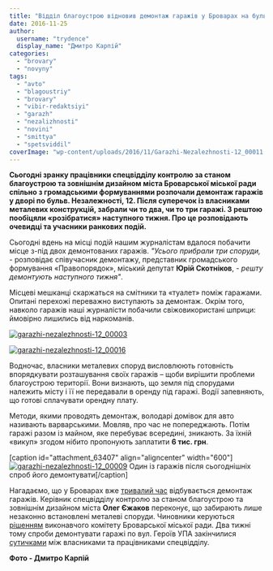 ```yaml
---
title: "Відділ благоустрою відновив демонтаж гаражів у Броварах на бульв. Незалежності – ФОТО"
date: 2016-11-25
author: 
  username: "trydence"
  display_name: "Дмитро Карпій"
categories: 
  - "brovary"
  - "novyny"
tags: 
  - "avto"
  - "blagoustriy"
  - "brovary"
  - "vibir-redaktsiyi"
  - "garazh"
  - "nezalizhnosti"
  - "novini"
  - "smittya"
  - "spetsviddil"
coverImage: "wp-content/uploads/2016/11/Garazhi-Nezalezhnosti-12_00011.jpg"
---
```


**Сьогодні зранку працівники спецвідділу контролю за станом благоустрою та зовнішнім дизайном міста Броварської міської ради спільно з громадськими формуваннями розпочали демонтаж гаражів у дворі по бульв. Незалежності, 12. Після суперечок із власниками металевих конструкцій, забрали чи то два, чи то три гаражі. З рештою пообіцяли «розібратися» наступного тижня. Про це розповідають очевидці та учасники ранкових подій.**

Сьогодні вдень на місці подій нашим журналістам вдалося побачити місце з-під двох демонтованих гаражів. _"Усього прибрали три споруди,_ - розповідає співучасник демонтажу, представник громадського формування «Правопорядок», міський депутат **Юрій Скотніков**, - _решту демонтують наступного тижня"_.

Місцеві мешканці скаржаться на смітники та «туалет» поміж гаражами. Опитані перехожі переважно виступають за демонтаж. Окрім того, навколо гаражів наші журналісти побачили свіжовикористані шприци: ймовірно лишились від наркоманів.

[![garazhi-nezalezhnosti-12_00003](https://mpz.brovary.org/wp-content/uploads/2016/11/Garazhi-Nezalezhnosti-12_00003.jpg)](https://mpz.brovary.org/wp-content/uploads/2016/11/Garazhi-Nezalezhnosti-12_00003.jpg)

[![garazhi-nezalezhnosti-12_00016](https://mpz.brovary.org/wp-content/uploads/2016/11/Garazhi-Nezalezhnosti-12_00016.jpg)](https://mpz.brovary.org/wp-content/uploads/2016/11/Garazhi-Nezalezhnosti-12_00016.jpg)

Водночас, власники металевих споруд висловлюють готовність впорядкувати розташування своїх гаражів – щоби вирішити проблеми благоустрою території. Вони визнають, що земля під спорудами належить місту і її не передавали в оренду під гаражі. Водії запевняють, що готові сплачувати орендну плату.

Методи, якими проводять демонтаж, володарі домівок для авто називають варварськими. Мовляв, про час не попереджають. Потім гаражі разом із майном, яке перебуває всередині, зникають. За їхній «викуп» згодом нібито пропонують заплатити **6 тис. грн**.

\[caption id="attachment\_63407" align="aligncenter" width="600"\][![garazhi-nezalezhnosti-12_00009](https://mpz.brovary.org/wp-content/uploads/2016/11/Garazhi-Nezalezhnosti-12_00009.jpg)](https://mpz.brovary.org/wp-content/uploads/2016/11/Garazhi-Nezalezhnosti-12_00009.jpg) Один із гаражів після сьогоднішніх спроб його демонтувати\[/caption\]

Нагадаємо, що у Броварах вже [тривалий час](https://mpz.brovary.org/sogodni-na-korolenka-demontuvaly-nezakonni-garazhi-foto-video/) відбувається демонтаж гаражів. Керівник спецвідділу контролю за станом благоустрою та зовнішнім дизайном міста **Олег Єжаков** переконує, що забирають лише незаконно встановлені металеві споруди. Чиновники керуються [рішенням](http://brovary-rada.gov.ua/documents/11940.html) виконавчого комітету Броварської міської ради. Два тижні тому спроби демонтувати гаражі по вул. Героїв УПА закінчилися [сутичками](https://mpz.brovary.org/pratsivnyky-blagoustroyu-bmr-ta-brovarchany-pobylysya-cherez-demontazh-garazhiv/) між власниками та працівниками спецвідділу.

**Фото - Дмитро Карпій**
